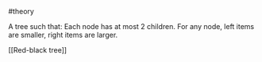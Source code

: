 #theory

A tree such that:
	Each node has at most 2 children.
	For any node, left items are smaller, right items are larger.

[[Red-black tree]]
